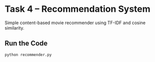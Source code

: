 # Task 4 – Recommendation System

Simple content-based movie recommender using TF-IDF and cosine similarity.

## Run the Code
```bash
python recommender.py
```